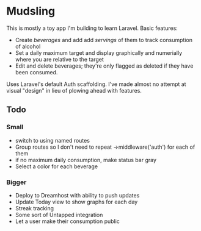 # Mudsling

This is mostly a toy app I'm building to learn Laravel. Basic features:

* Create _beverages_ and add add _servings_ of them to track consumption of alcohol
* Set a daily maximum target and display graphically and numerially where you are relative to the target
* Edit and delete beverages; they're only flagged as deleted if they have been consumed.

Uses Laravel's default Auth scaffolding. I've made almost no attempt at visual "design" in lieu of plowing ahead with features.

## Todo

### Small
* switch to using named routes
* Group routes so I don't need to repeat ->middleware('auth') for each of them
* if no maximum daily consumption, make status bar gray
* Select a color for each beverage

### Bigger
* Deploy to Dreamhost with ability to push updates
* Update Today view to show graphs for each day
* Streak tracking
* Some sort of Untapped integration
* Let a user make their consumption public